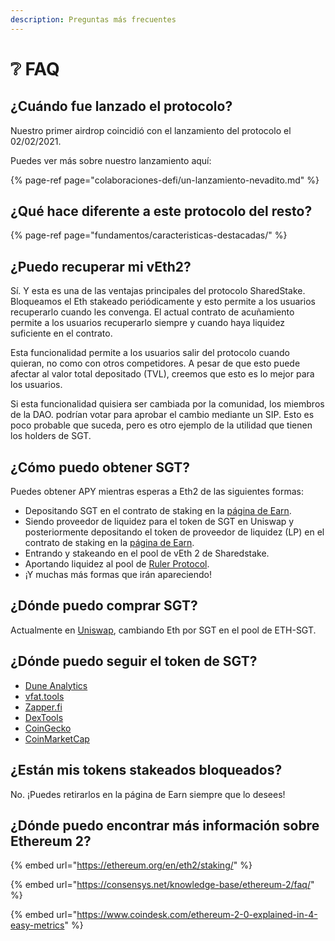```yaml
---
description: Preguntas más frecuentes
---
```


# ❔ FAQ

## **¿Cuándo fue lanzado el protocolo?**

Nuestro primer airdrop coincidió con el lanzamiento del protocolo el 02/02/2021.

Puedes ver más sobre nuestro lanzamiento aquí:

{% page-ref page="colaboraciones-defi/un-lanzamiento-nevadito.md" %}

## **¿Qué hace diferente a este protocolo del resto?**

{% page-ref page="fundamentos/caracteristicas-destacadas/" %}

## **¿Puedo recuperar mi vEth2?**

Sí. Y esta es una de las ventajas principales del protocolo SharedStake. Bloqueamos el Eth stakeado periódicamente y esto permite a los usuarios recuperarlo cuando les convenga. El actual contrato de acuñamiento permite a los usuarios recuperarlo siempre y cuando haya liquidez suficiente en el contrato.

Esta funcionalidad permite a los usuarios salir del protocolo cuando quieran, no como con otros competidores. A pesar de que esto puede afectar al valor total depositado \(TVL\), creemos que esto es lo mejor para los usuarios.

Si esta funcionalidad quisiera ser cambiada por la comunidad, los miembros de la DAO. podrían votar para aprobar el cambio mediante un SIP. Esto es poco probable que suceda, pero es otro ejemplo de la utilidad que tienen los holders de SGT.

## **¿Cómo puedo obtener SGT?**

Puedes obtener APY mientras esperas a Eth2 de las siguientes formas:

* Depositando SGT en el contrato de staking en la [página de Earn](https://www.sharedstake.org/earn).
* Siendo proveedor de liquidez para el token de SGT en Uniswap y posteriormente depositando el token de proveedor de liquidez \(LP\) en el contrato de staking en la [página de Earn](https://www.sharedstake.org/earn).
* Entrando y stakeando en el pool de vEth 2 de Sharedstake.
* Aportando liquidez al pool de [Ruler Protocol](https://link.medium.com/RZA5gjmvYeb).
* ¡Y muchas más formas que irán apareciendo!

## **¿Dónde puedo comprar SGT?**

Actualmente en [Uniswap](https://app.uniswap.org/#/swap?inputCurrency=ETH&outputCurrency=0x84810bcf08744d5862b8181f12d17bfd57d3b078), cambiando Eth por SGT en el pool de ETH-SGT.

## **¿Dónde puedo seguir el token de SGT?**

* [Dune Analytics](https://duneanalytics.com/sushi2000/shared-stake-metrics)
* [vfat.tools](https://vfat.tools/sgt/)
* [Zapper.fi](https://zapper.fi/)
* [DexTools](https://www.dextools.io/app/uniswap/pair-explorer/0x3d07f6e1627da96b8836190de64c1aed70e3fc55)
* [CoinGecko](https://www.coingecko.com/en/coins/sharedstake-governance-token)
* [CoinMarketCap](https://coinmarketcap.com/currencies/sharedstake/)

## **¿Están mis tokens stakeados bloqueados?**

No. ¡Puedes retirarlos en la página de Earn siempre que lo desees!

## **¿Dónde puedo encontrar más información sobre Ethereum 2?**

{% embed url="https://ethereum.org/en/eth2/staking/" %}



{% embed url="https://consensys.net/knowledge-base/ethereum-2/faq/" %}



{% embed url="https://www.coindesk.com/ethereum-2-0-explained-in-4-easy-metrics" %}

